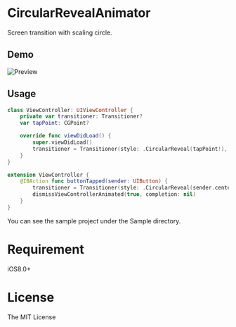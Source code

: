 # CircularRevealAnimator
Screen transition with scaling circle.

## Demo
![Preview](http://f.st-hatena.com/images/fotolife/k/kitoko552/20150624/20150624152856.gif)

## Usage
```swift
class ViewController: UIViewController {
    private var transitioner: Transitioner?
    var tapPoint: CGPoint?

    override func viewDidLoad() {
        super.viewDidLoad()
        transitioner = Transitioner(style: .CircularReveal(tapPoint!), viewController: viewController)
    }
}

extension ViewController {
    @IBAction func buttonTapped(sender: UIButton) {
        transitioner = Transitioner(style: .CircularReveal(sender.center), viewController: self)
        dismissViewControllerAnimated(true, completion: nil)
    }
}
```

You can see the sample project under the Sample directory.

# Requirement
iOS8.0+

# License
The MIT License
